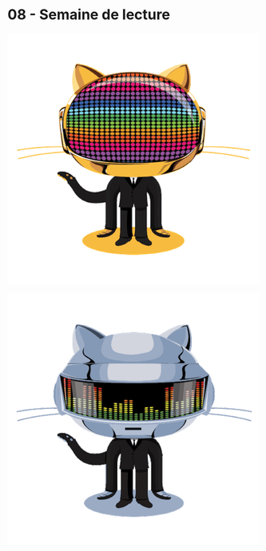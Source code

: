 # 08 - Semaine de lecture

![](../.gitbook/assets/daftpunktocat-guy.gif)

![](../.gitbook/assets/daftpunktocat-thomas.gif)

